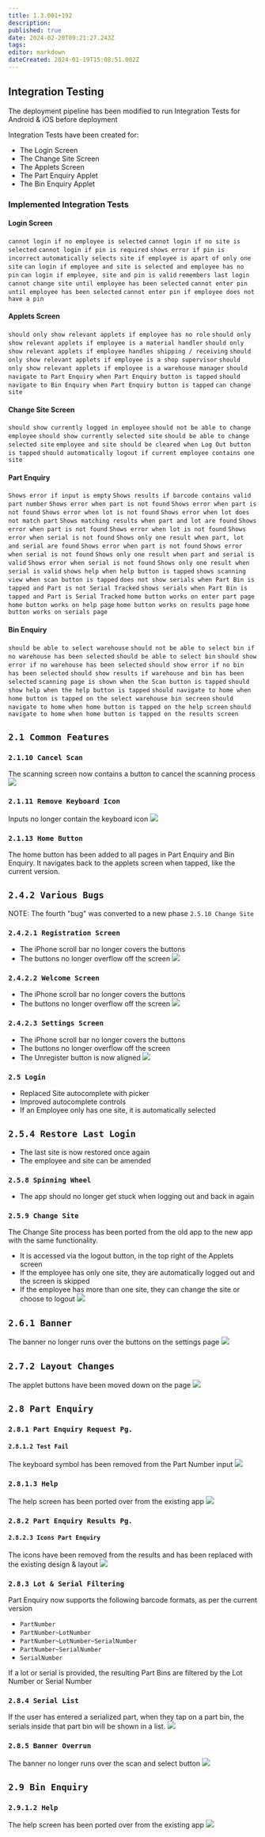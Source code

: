 ```yaml
---
title: 1.3.001+192
description: 
published: true
date: 2024-02-20T09:21:27.243Z
tags: 
editor: markdown
dateCreated: 2024-01-19T15:08:51.002Z
---
```


## Integration Testing
The deployment pipeline has been modified to run Integration Tests for Android & iOS before deployment

Integration Tests have been created for:
- The Login Screen
- The Change Site Screen
- The Applets Screen
- The Part Enquiry Applet
- The Bin Enquiry Applet

### Implemented Integration Tests
#### Login Screen
`cannot login if no employee is selected`
`cannot login if no site is selected`
`cannot login if pin is required`
`shows error if pin is incorrect`
`automatically selects site if employee is apart of only one site`
`can login if employee and site is selected and employee has no pin`
`can login if employee, site and pin is valid`
`remembers last login`
`cannot change site until employee has been selected`
`cannot enter pin until employee has been selected`
`cannot enter pin if employee does not have a pin`

#### Applets Screen
`should only show relevant applets if employee has no role`
`should only show relevant applets if employee is a material handler`
`should only show relevant applets if employee handles shipping / receiving`
`should only show relevant applets if employee is a shop supervisor`
`should only show relevant applets if employee is a warehouse manager`
`should navigate to Part Enquiry when Part Enquiry button is tapped`
`should navigate to Bin Enquiry when Part Enquiry button is tapped`
`can change site`

#### Change Site Screen
`should show currently logged in employee`
`should not be able to change employee`
`should show currently selected site`
`should be able to change selected site`
`employee and site should be cleared when Log Out button is tapped`
`should automatically logout if current employee contains one site`

#### Part Enquiry
`Shows error if input is empty`
`Shows results if barcode contains valid part number`
`Shows error when part is not found`
`Shows error when part is not found`
`Shows error when lot is not found`
`Shows error when lot does not match part`
`Shows matching results when part and lot are found`
`Shows error when part is not found`
`Shows error when lot is not found`
`Shows error when serial is not found`
`Shows only one result when part, lot and serial are found`
`Shows error when part is not found`
`Shows error when serial is not found`
`Shows only one result when part and serial is valid`
`Shows error when serial is not found`
`Shows only one result when serial is valid`
`shows help when help button is tapped`
`shows scanning view when scan button is tapped`
`does not show serials when Part Bin is tapped and Part is not Serial Tracked`
`shows serials when Part Bin is tapped and Part is Serial Tracked`
`home button works on enter part page`
`home button works on help page`
`home button works on results page`
`home button works on serials page`

#### Bin Enquiry
`should be able to select warehouse`
`should not be able to select bin if no warehouse has been selected`
`should be able to select bin`
`should show error if no warehouse has been selected`
`should show error if no bin has been selected`
`should show results if warehouse and bin has been selected`
`scanning page is shown when the Scan button is tapped`
`should show help when the help button is tapped`
`should navigate to home when home button is tapped on the select warehouse bin secreen`
`should navigate to home when home button is tapped on the help screen`
`should navigate to home when home button is tapped on the results screen`

## `2.1 Common Features`
### `2.1.10 Cancel Scan`
The scanning screen now contains a button to cancel the scanning process
![](./assets/Pasted%20image%2020240119123236.png)

### `2.1.11 Remove Keyboard Icon`
Inputs no longer contain the keyboard icon
![](./assets/Pasted%20image%2020240119123346.png)

### `2.1.13 Home Button`
The home button has been added to all pages in Part Enquiry and Bin Enquiry. It navigates back to the applets screen when tapped, like the current version.

## `2.4.2 Various Bugs`
NOTE: The fourth "bug" was converted to a new phase `2.5.10 Change Site`

### `2.4.2.1 Registration Screen`
- The iPhone scroll bar no longer covers the buttons
- The buttons no longer overflow off the screen
![](./assets/pasted_image_20240119131437.png)

### `2.4.2.2 Welcome Screen`
- The iPhone scroll bar no longer covers the buttons
- The buttons no longer overflow off the screen
![](./assets/pasted_image_20240119131420.png)

### `2.4.2.3 Settings Screen`
- The iPhone scroll bar no longer covers the buttons
- The buttons no longer overflow off the screen
- The Unregister button is now aligned
![](./assets/pasted_image_20240119130932.png)

### `2.5 Login`
- Replaced Site autocomplete with picker
- Improved autocomplete controls
- If an Employee only has one site, it is automatically selected

## `2.5.4 Restore Last Login`
- The last site is now restored once again
- The employee and site can be amended

### `2.5.8 Spinning Wheel`
- The app should no longer get stuck when logging out and back in again

### `2.5.9 Change Site`
The Change Site process has been ported from the old app to the new app with the same functionality.
- It is accessed via the logout button, in the top right of the Applets screen
- If the employee has only one site, they are automatically logged out and the screen is skipped
- If the employee has more than one site, they can change the site or choose to logout
![](./assets/pasted_image_20240119125348.png)

## `2.6.1 Banner`
The banner no longer runs over the buttons on the settings page
![](./assets/pasted_image_20240119130932.png)

## `2.7.2 Layout Changes`
The applet buttons have been moved down on the page
![](./assets/pasted_image_20240119125703.png)

## `2.8 Part Enquiry`

### `2.8.1 Part Enquiry Request Pg.`

#### `2.8.1.2 Test Fail`
The keyboard symbol has been removed from the Part Number input
![](./assets/pasted_image_20240119131058.png)

### `2.8.1.3 Help`
The help screen has been ported over from the existing app
![](./assets/pasted_image_20240119130606.png)

### `2.8.2 Part Enquiry Results Pg.`

#### `2.8.2.3 Icons Part Enquiry`
The icons have been removed from the results and has been replaced with the existing design & layout
![](./assets/pasted_image_20240119125942.png)

### `2.8.3 Lot & Serial Filtering`
Part Enquiry now supports the following barcode formats, as per the current version
- `PartNumber`
- `PartNumber~LotNumber`
- `PartNumber~LotNumber~SerialNumber`
- `PartNumber~SerialNumber`
- `SerialNumber`

If a lot or serial is provided, the resulting Part Bins are filtered by the Lot Number or Serial Number

### `2.8.4 Serial List`
If the user has entered a serialized part, when they tap on a part bin, the serials inside that part bin will be shown in a list.
![](./assets/pasted_image_20240119130415.png)

### `2.8.5 Banner Overrun`
The banner no longer runs over the scan and select button
![](./assets/pasted_image_20240119131035.png)

## `2.9 Bin Enquiry`

### `2.9.1.2 Help`
The help screen has been ported over from the existing app
![](./assets/pasted_image_20240119130740.png)
